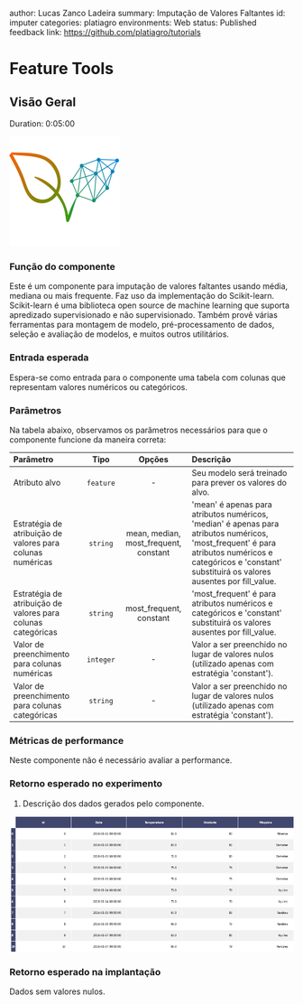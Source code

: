 author: Lucas Zanco Ladeira
summary: Imputação de Valores Faltantes
id: imputer
categories: platiagro
environments: Web
status: Published
feedback link: https://github.com/platiagro/tutorials

# Feature Tools

## Visão Geral
Duration: 0:05:00

![Logotipo da PlatIAgro: possui o desenho de duas folhas verdes, uma delas é formada por linhas e pontos, como um gráfico estatístico](img/logo.png)

### Função do componente

Este é um componente para imputação de valores faltantes usando média, mediana ou mais frequente. Faz uso da implementação do Scikit-learn.
Scikit-learn é uma biblioteca open source de machine learning que suporta apredizado supervisionado e não supervisionado. Também provê várias ferramentas para montagem de modelo, pré-processamento de dados, seleção e avaliação de modelos, e muitos outros utilitários.

### Entrada esperada

Espera-se como entrada para o componente uma tabela com colunas que representam valores numéricos ou categóricos.

### Parâmetros

Na tabela abaixo, observamos os parâmetros necessários para que o componente funcione da maneira correta:

| Parâmetro     | Tipo     | Opções        | Descrição                                           |
|:-------------|:--------:|:-------------:|:-----------------------------------------------------|
| Atributo alvo     | `feature` | - | Seu modelo será treinado para prever os valores do alvo. |
| Estratégia de atribuição de valores para colunas numéricas  | `string` | mean, median, most_frequent, constant | 'mean' é apenas para atributos numéricos, 'median' é apenas para atributos numéricos, 'most_frequent' é para atributos numéricos e categóricos e 'constant' substituirá os valores ausentes por fill_value. |
| Estratégia de atribuição de valores para colunas categóricas  | `string` | most_frequent, constant | 'most_frequent' é para atributos numéricos e categóricos e 'constant' substituirá os valores ausentes por fill_value. |
| Valor de preenchimento para colunas numéricas | `integer` | - | Valor a ser preenchido no lugar de valores nulos (utilizado apenas com estratégia 'constant'). |
| Valor de preenchimento para colunas categóricas  | `string` | - | Valor a ser preenchido no lugar de valores nulos (utilizado apenas com estratégia 'constant'). |

### Métricas de performance

Neste componente não é necessário avaliar a performance.

### Retorno esperado no experimento

1. Descrição dos dados gerados pelo componente.

![Tabela dos Dados](img/table.png)


### Retorno esperado na implantação

Dados sem valores nulos.